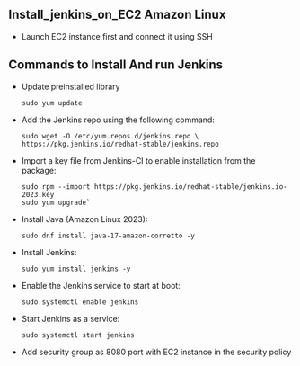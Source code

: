 ## Install_jenkins_on_EC2 Amazon Linux

- Launch EC2 instance first and connect it using SSH

## Commands to Install And run Jenkins

- Update preinstalled library
  
  ``` sudo yum update ```

- Add the Jenkins repo using the following command:
  
      sudo wget -O /etc/yum.repos.d/jenkins.repo \ 
      https://pkg.jenkins.io/redhat-stable/jenkins.repo 

- Import a key file from Jenkins-CI to enable installation from the package:

      sudo rpm --import https://pkg.jenkins.io/redhat-stable/jenkins.io-2023.key 
      sudo yum upgrade`

- Install Java (Amazon Linux 2023):
  
      sudo dnf install java-17-amazon-corretto -y 

- Install Jenkins:
  
      sudo yum install jenkins -y

- Enable the Jenkins service to start at boot:
  
      sudo systemctl enable jenkins

- Start Jenkins as a service:
  
      sudo systemctl start jenkins

- Add security group as 8080 port with EC2 instance in the security policy
